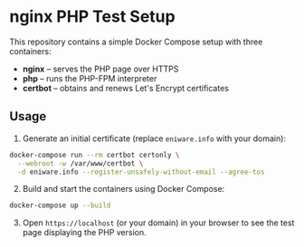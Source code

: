 # nginx PHP Test Setup

This repository contains a simple Docker Compose setup with three containers:

- **nginx** – serves the PHP page over HTTPS
- **php** – runs the PHP-FPM interpreter
- **certbot** – obtains and renews Let's Encrypt certificates

## Usage

1. Generate an initial certificate (replace `eniware.info` with your domain):

```bash
docker-compose run --rm certbot certonly \
  --webroot -w /var/www/certbot \
  -d eniware.info --register-unsafely-without-email --agree-tos
```

2. Build and start the containers using Docker Compose:

```bash
docker-compose up --build
```

3. Open `https://localhost` (or your domain) in your browser to see the test page displaying the PHP version.
